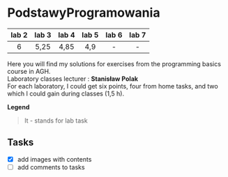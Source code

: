 # PodstawyProgramowania
lab 2 | lab 3| lab 4 | lab 5 | lab 6 | lab 7
:----:| :---:| :----:|:-----:|:-----:|:----:
6     | 5,25 | 4,85  | 4,9   | -     | - 



Here you will find my solutions for exercises from the programming basics course in AGH. \
Laboratory classes lecturer : **Stanisław Polak** \
For each laboratory, I could get six points, four from home tasks, and two which I could gain during classes (1,5 h).

__Legend__
> lt - stands for lab task

## Tasks 
- [x] add images with contents
- [ ] add comments to tasks
